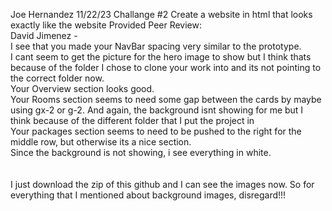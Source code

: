 Joe Hernandez
11/22/23
Challange #2
Create a website in html that looks exactly like the website Provided
Peer Review: <br>
David Jimenez -  <br>
I see that you made your NavBar spacing very similar to the prototype.  <br>
I cant seem to get the picture for the hero image to show but I think thats because of the folder I chose to clone your work into and its not pointing to the correct folder now. <br>
Your Overview section looks good. <br>
Your Rooms section seems to need some gap between the cards by maybe using gx-2 or g-2.  And again, the background isnt showing for me but I think because of the different folder that I put the project in<br>
Your packages section seems to need to be pushed to the right for the middle row, but otherwise its a nice section. <br>
Since the background is not showing, i see everything in white. <br>
<br><br>
I just download the zip of this github and I can see the images now.  So for everything that I mentioned about background images, disregard!!!

